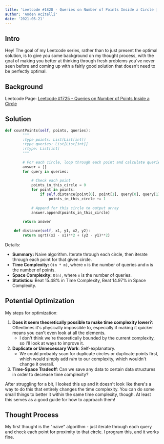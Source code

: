 ```yaml
---
title: 'Leetcode #1828 - Queries on Number of Points Inside a Circle | Python Solution & Walkthrough'
author: 'Anden Acitelli'
date: '2021-05-21'
---
```


## Intro
Hey! The goal of my Leetcode series, rather than to just present the optimal solution, is to give you some background on my thought process, with the goal of making you better at thinking through fresh problems you've never seen before and coming up with a fairly good solution that doesn't need to be perfectly optimal. 

## Background

Leetcode Page: [Leetcode #1725 - Queries on Number of Points Inside a Circle](https://leetcode.com/problems/queries-on-number-of-points-inside-a-circle/)

## Solution

```python
def countPoints(self, points, queries):
        """
        :type points: List[List[int]]
        :type queries: List[List[int]]
        :rtype: List[int]
        """
        
        # For each circle, loop through each point and calculate queries[j]
        answer = []
        for query in queries:
            
            # Check each point 
            points_in_this_circle = 0
            for point in points:
                if self.distance(point[0], point[1], query[0], query[1]) <= query[2]:
                    points_in_this_circle += 1
                    
            # Append for this circle to output array
            answer.append(points_in_this_circle)
            
        return answer
                
    def distance(self, x1, y1, x2, y2):
        return sqrt((x2 - x1)**2 + (y2 - y1)**2)
```

Details: 
- **Summary:** Naive algorithm. Iterate through each circle, then iterate through each point for that given circle.
- **Time Complexity:** `O(n * m)`, where `n` is the number of queries and `m` is the number of points. 
- **Space Complexity:** `O(n)`, where `n` is the number of queries.
- **Statistics:** Beat 15.48% in Time Complexity, Beat 14.97% in Space Complexity.

## Potential Optimization
My steps for optimization: 

1. **Does it seem theoretically possible to make time complexity lower?**: Oftentimes it's physically impossible to, especially if making it quicker means you can't even look at all the elements. 
    - I don't think we're theoretically bounded by the current complexity, so I'll look at ways to improve it. 
2. **Duplicate or Unnecessary Work**: Self-explanatory. 
    - We could probably scan for duplicate circles or duplicate points first, which would simply add n/m to our complexity, which wouldn't change it overall.
3. **Time-Space Tradeoff**: Can we save any data to certain data structures in order to decrease time complexity? 

After struggling for a bit, I looked this up and it doesn't look like there's a way to do this that entirely changes the time complexity. You can do some small things to better it within the same time complexity, though. At least this serves as a good guide for how to approach them! 

## Thought Process
My first thought is the "naive" algorithm - just iterate through each query and check each point for proximity to that circle. I program this, and it works fine. 